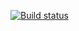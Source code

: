 [![Build status](https://ci.appveyor.com/api/projects/status/jpwo06fd01vhuy9k?svg=true)](https://ci.appveyor.com/project/Evgeny87227/aqa-homework-3)